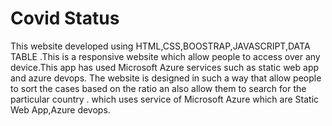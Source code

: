 # Covid Status
This website developed using HTML,CSS,BOOSTRAP,JAVASCRIPT,DATA TABLE .This is a responsive website which allow people to access over any device.This app has used Microsoft Azure services such as static web app and azure devops. The website is designed in such a way that allow people to sort the cases based on the ratio an also allow them to search for the particular country . which uses service of Microsoft Azure which are Static Web App,Azure devops.
